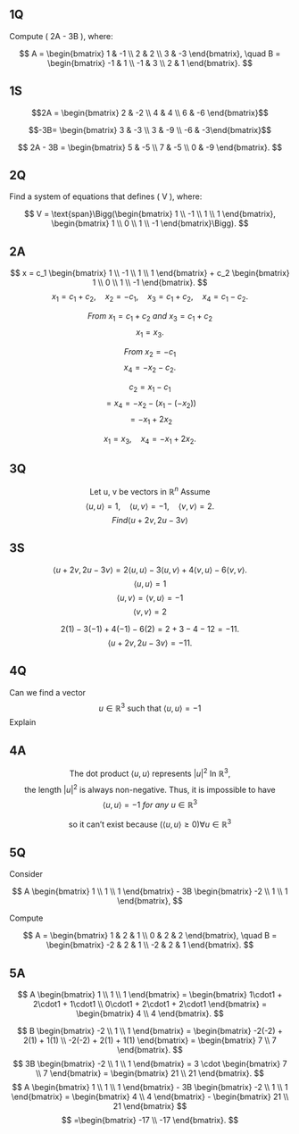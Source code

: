 ## 1Q

Compute \( 2A - 3B \), where:

$$
A = \begin{bmatrix} 1 & -1 \\ 2 & 2 \\ 3 & -3 \end{bmatrix}, \quad
B = \begin{bmatrix} -1 & 1 \\ -1 & 3 \\ 2 & 1 \end{bmatrix}.
$$

## 1S

$$2A = \begin{bmatrix} 2 & -2  \\ 4 & 4 \\ 6 & -6 \end{bmatrix}$$

$$-3B= \begin{bmatrix} 3 & -3 \\ 3 & -9 \\ -6 & -3\end{bmatrix}$$

$$
2A - 3B = \begin{bmatrix} 5 & -5 \\ 7 & -5 \\ 0 & -9 \end{bmatrix}.
$$

## 2Q

Find a system of equations that defines \( V \), where:

$$
V = \text{span}\Bigg(\begin{bmatrix} 1 \\ -1 \\ 1 \\ 1 \end{bmatrix}, \begin{bmatrix} 1 \\ 0 \\ 1 \\ -1 \end{bmatrix}\Bigg).
$$

## 2A
$$
x = c_1 \begin{bmatrix} 1 \\ -1 \\ 1 \\ 1 \end{bmatrix} + c_2 \begin{bmatrix} 1 \\ 0 \\ 1 \\ -1 \end{bmatrix}.
$$
$$
x_1 = c_1 + c_2, \quad
x_2 = -c_1, \quad
x_3 = c_1 + c_2, \quad
x_4 = c_1 - c_2.
$$

$$From \ x_1 = c_1 + c_2  \ and \ x_3 = c_1 + c_2$$
$$
x_1 = x_3.
$$

$$From \ x_2 = -c_1 $$
$$
x_4 = -x_2 - c_2.
$$

 $$c_2 = x_1 - c_1 $$
$$
=x_4 = -x_2 - (x_1 - (-x_2)) 
$$
$$= -x_1 + 2x_2$$

$$
x_1 = x_3, \quad x_4 = -x_1 + 2x_2.
$$


## 3Q

$$\text{Let u, v be vectors in }  \mathbb{R}^n \text{ Assume}$$
$$
⟨u, u⟩ = 1, \quad ⟨u, v⟩ = -1, \quad ⟨v, v⟩ = 2.
$$
$$Find  ⟨u+2v, 2u-3v⟩$$

## 3S
$$
⟨u+2v, 2u-3v⟩ = 2⟨u, u⟩ - 3⟨u, v⟩ + 4⟨v, u⟩ - 6⟨v, v⟩.
$$
 $$⟨u, u⟩ = 1 $$
 $$⟨u, v⟩ = ⟨v, u⟩ = -1 $$
$$ ⟨v, v⟩ = 2 $$


$$
2(1) - 3(-1) + 4(-1) - 6(2) = 2 + 3 - 4 - 12 = -11.
$$
$$
⟨u+2v, 2u-3v⟩ = -11.
$$


## 4Q

Can we find a vector $$ u \in \mathbb{R}^3 \text{ such that }  ⟨u, u⟩ = -1 $$Explain

## 4A

$$ \text{ The dot product } ⟨u, u⟩ \text{ represents } |u|^2 \text{ In } \mathbb{R}^3 ,
$$
$$ \text{the length }|u|^2 \text{ is always non-negative. Thus, it is impossible to have }$$
$$
⟨u, u⟩ = -1 \ for \ any \ u \in \mathbb{R}^3$$

$$\text{so it can't exist because  } (⟨u, u⟩ \geq 0) \forall u \in \mathbb{R}^3$$



## 5Q

Consider

$$
A \begin{bmatrix} 1 \\ 1 \\ 1 \end{bmatrix} - 3B \begin{bmatrix} -2 \\ 1 \\ 1 \end{bmatrix},
$$

Compute

$$
A = \begin{bmatrix} 1 & 2 & 1 \\ 0 & 2 & 2 \end{bmatrix}, \quad B = \begin{bmatrix} -2 & 2 & 1 \\ -2 & 2 & 1 \end{bmatrix}.
$$

## 5A

$$
A \begin{bmatrix} 1 \\ 1 \\ 1 \end{bmatrix} = \begin{bmatrix} 1\cdot1 + 2\cdot1 + 1\cdot1 \\ 0\cdot1 + 2\cdot1 + 2\cdot1 \end{bmatrix} = \begin{bmatrix} 4 \\ 4 \end{bmatrix}.
$$

$$
B \begin{bmatrix} -2 \\ 1 \\ 1 \end{bmatrix} = \begin{bmatrix} -2(-2) + 2(1) + 1(1) \\ -2(-2) + 2(1) + 1(1) \end{bmatrix} = \begin{bmatrix} 7 \\ 7 \end{bmatrix}.
$$
$$
3B \begin{bmatrix} -2 \\ 1 \\ 1 \end{bmatrix} = 3 \cdot \begin{bmatrix} 7 \\ 7 \end{bmatrix} = \begin{bmatrix} 21 \\ 21 \end{bmatrix}.
$$
$$
A \begin{bmatrix} 1 \\ 1 \\ 1 \end{bmatrix} - 3B \begin{bmatrix} -2 \\ 1 \\ 1 \end{bmatrix} = \begin{bmatrix} 4 \\ 4 \end{bmatrix} - \begin{bmatrix} 21 \\ 21 \end{bmatrix}
$$
$$
=\begin{bmatrix} -17 \\ -17 \end{bmatrix}.
$$
